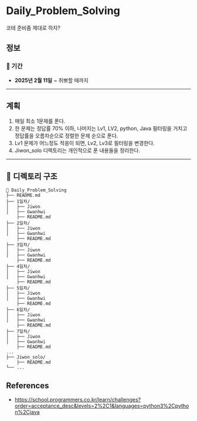 # Daily_Problem_Solving
코테 준비좀 제대로 하자?

## 정보

### 📅 기간
- **2025년 2월 11일** ~ 취뽀할 때까지

---

## 계획

1. 매일 최소 1문제를 푼다.
2. 한 문제는 정답률 70% 이하, 나머지는 Lv1, LV2, python, Java 필터링을 거치고 정답률을 오름차순으로 정렬한 문제 순으로 푼다.
3. Lv1 문제가 어느정도 적응이 되면, Lv2, Lv3로 필터링을 변경한다.
4. Jiwon_solo 디렉토리는 개인적으로 푼 내용들을 정리한다.
---

## 📂 디렉토리 구조

```plain
📁 Daily_Problem_Solving
├── README.md
├── 1일차/
│   ├── Jiwon
│   ├── Gwanhwi
    ├── README.md
├── 2일차/
│   ├── Jiwon
│   ├── Gwanhwi
    ├── README.md
├── 3일차/
│   ├── Jiwon
│   ├── Gwanhwi
    ├── README.md
├── 4일차/
│   ├── Jiwon
│   ├── Gwanhwi
    ├── README.md
├── 5일차/
│   ├── Jiwon
│   ├── Gwanhwi
    ├── README.md
├── 6일차/
│   ├── Jiwon
│   ├── Gwanhwi
    ├── README.md
├── 7일차/
│   ├── Jiwon
│   ├── Gwanhwi
    ├── README.md
...
├── Jiwon_solo/
    ├── README.md
└── ...
```

## References
- https://school.programmers.co.kr/learn/challenges?order=acceptance_desc&levels=2%2C1&languages=python3%2Cpython%2Cjava
